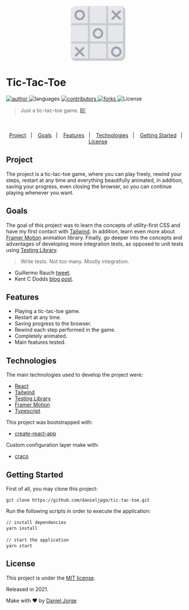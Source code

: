 <div align="center">
    <img
      alt="tic tac toe"
      title="tic tac toe"
      src=".github/tic-tac-toe.svg"
      width="150px" />
</div>

<h1 align="left">Tic-Tac-Toe</h1>

<p align="left">
   <a href="https://github.com/danieljpgo">
      <img
        alt="author"
        src="https://img.shields.io/badge/author-danieljpgo-9CA3AF?style=flat&labelColor=E5E7EB"
      />
   </a>
   <img
      alt="languages"
      src="https://img.shields.io/github/languages/count/danieljpgo/tic-tac-toe?color=9CA3AF&style=flat&labelColor=E5E7EB"
   />
   <a href="https://github.com/danieljpgo/tic-tac-toe/graphs/contributors">
      <img
        alt="contributors"
        src="https://img.shields.io/github/stars/danieljpgo/tic-tac-toe?color=9CA3AF&style=flat&labelColor=E5E7EB"/>
   </a>
    <a href="https://github.com/danieljpgo/tic-tac-toe/network/members">
      <img
         alt="forks"
         src="https://img.shields.io/github/forks/danieljpgo/tic-tac-toe?color=9CA3AF&style=flat&labelColor=E5E7EB"/>
   </a>
     <img alt="License" src="https://img.shields.io/badge/license-MIT-9CA3AF?style=flat&labelColor=E5E7EB">
</p>

> Just a tic-tac-toe game. :hash:

&nbsp;

<p align="center">
   <a href="#project">Project</a>&nbsp;&nbsp;&nbsp;|&nbsp;&nbsp;&nbsp;
   <a href="#goals">Goals</a>&nbsp;&nbsp;&nbsp;|&nbsp;&nbsp;&nbsp;
   <a href="#features">Features</a>&nbsp;&nbsp;&nbsp;|&nbsp;&nbsp;&nbsp;
   <a href="#technologies">Technologies</a>&nbsp;&nbsp;&nbsp;|&nbsp;&nbsp;&nbsp;
   <a href="#getting-started">Getting Started</a>&nbsp;&nbsp;&nbsp;|&nbsp;&nbsp;&nbsp;
   <a href="#license">License</a>
</p>

## Project
The project is a tic-tac-toe game, where you can play freely, rewind your steps, restart at any time and everything beautifully animated, in addition, saving your progress, even closing the browser, so you can continue playing whenever you want.

## Goals
The goal of this project was to learn the concepts of utility-first CSS and have my first contact with [Tailwind](https://tailwindcss.com/). In addition, learn even more about [Framer Motion](https://www.framer.com/motion/) animation library. Finally, go deeper into the concepts and advantages of developing more integration tests, as opposed to unit tests using [Testing Library](https://testing-library.com/).


> Write tests. Not too many. Mostly integration.
- Guillermo Rauch [tweet](https://twitter.com/rauchg/status/807626710350839808).
- Kent C Dodds [blog post](https://kentcdodds.com/blog/write-tests).

## Features
- Playing a tic-tac-toe game.
- Restart at any time.
- Saving progress to the browser.
- Rewind each step performed in the game.
- Completely animated.
- Main features tested.

## Technologies
The main technologies used to develop the project were:
- [React](https://reactjs.org/)
- [Tailwind](https://tailwindcss.com/) 
- [Testing Library](https://testing-library.com/)
- [Framer Motion](https://www.framer.com/motion/)
- [Typescript](https://www.typescriptlang.org/)

This project was bootstrapped with:
- [create-react-app](https://github.com/facebook/create-react-app)

Custom configuration layer make with:
- [craco](https://github.com/gsoft-inc/craco)


## Getting Started
First of all, you may clone this project:
```
git clone https://github.com/danieljpgo/tic-tac-toe.git
```
Run the following scripts in order to execute the application:
```
// install dependencies
yarn install

// start the application
yarn start
```

## License
This project is under the [MIT license](https://github.com/danieljpgo/tic-tac-toe/blob/master/LICENSE).
<div>Released in 2021.</div>

Make with ❤️ by [Daniel Jorge](https://github.com/danieljpgo)